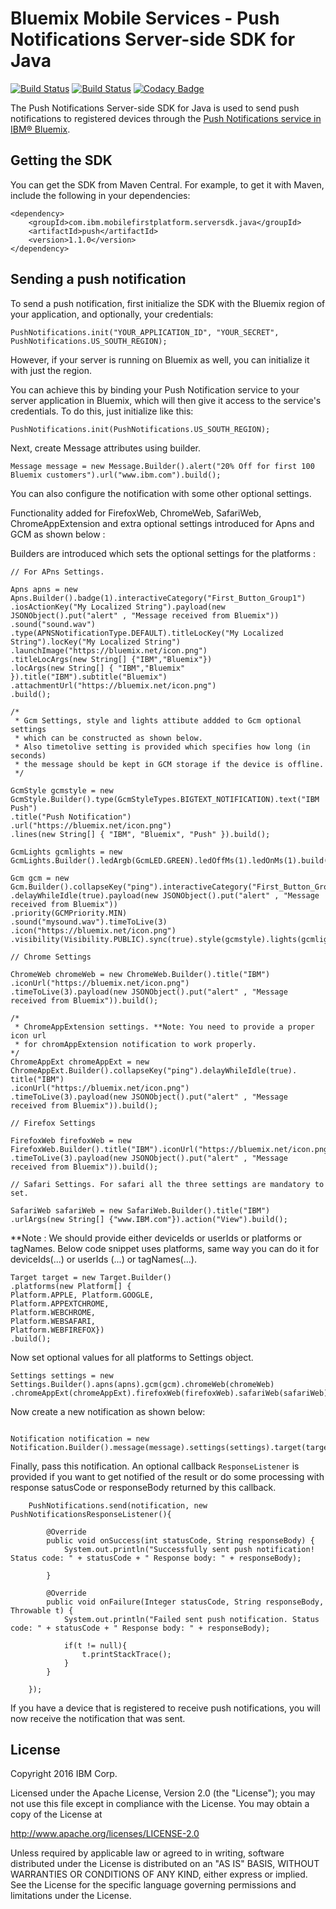 # Bluemix Mobile Services - Push Notifications Server-side SDK for Java
[![Build Status](https://travis-ci.org/ibm-bluemix-mobile-services/bms-pushnotifications-serversdk-java.svg?branch=master)](https://travis-ci.org/ibm-bluemix-mobile-services/bms-pushnotifications-serversdk-java)
[![Build Status](https://travis-ci.org/ibm-bluemix-mobile-services/bms-pushnotifications-serversdk-java.svg?branch=development)](https://travis-ci.org/ibm-bluemix-mobile-services/bms-pushnotifications-serversdk-java)
[![Codacy Badge](https://api.codacy.com/project/badge/Grade/fe43788a157c4c4b971a8918d29c4469)](https://www.codacy.com/app/ibm-bluemix-mobile-services/bms-pushnotifications-serversdk-java?utm_source=github.com&amp;utm_medium=referral&amp;utm_content=ibm-bluemix-mobile-services/bms-pushnotifications-serversdk-java&amp;utm_campaign=Badge_Grade)

The Push Notifications Server-side SDK for Java is used to send push notifications to registered devices through the [Push Notifications service in IBM® Bluemix](https://console.ng.bluemix.net/docs/services/mobilepush/index.html).

## Getting the SDK

You can get the SDK from Maven Central. For example, to get it with Maven, include the following in your dependencies:

```
<dependency>
	<groupId>com.ibm.mobilefirstplatform.serversdk.java</groupId>
	<artifactId>push</artifactId>
	<version>1.1.0</version>
</dependency>
```

## Sending a push notification

To send a push notification, first initialize the SDK with the Bluemix region of your application, and optionally, your credentials:

```
PushNotifications.init("YOUR_APPLICATION_ID", "YOUR_SECRET", PushNotifications.US_SOUTH_REGION); 
```

However, if your server is running on Bluemix as well, you can initialize it with just the region. 

You can achieve this by binding your Push Notification service to your server application in Bluemix, which will then give it access to the service's credentials. To do this, just initialize like this:

```
PushNotifications.init(PushNotifications.US_SOUTH_REGION);
```

Next, create Message attributes using builder.

```
Message message = new Message.Builder().alert("20% Off for first 100 Bluemix customers").url("www.ibm.com").build();

```
You can also configure the notification with some other optional settings.

Functionality added for FirefoxWeb, ChromeWeb, SafariWeb, ChromeAppExtension and extra optional settings introduced for Apns and GCM as shown below :

Builders are introduced which sets the optional settings for the platforms : 
```
// For APns Settings.
	
Apns apns = new Apns.Builder().badge(1).interactiveCategory("First_Button_Group1")
.iosActionKey("My Localized String").payload(new JSONObject().put("alert" , "Message received from Bluemix"))
.sound("sound.wav")
.type(APNSNotificationType.DEFAULT).titleLocKey("My Localized String").locKey("My Localized String")
.launchImage("https://bluemix.net/icon.png")
.titleLocArgs(new String[] {"IBM","Bluemix"})
.locArgs(new String[] { "IBM","Bluemix" }).title("IBM").subtitle("Bluemix")
.attachmentUrl("https://bluemix.net/icon.png")
.build();

/*
 * Gcm Settings, style and lights attibute addded to Gcm optional settings
 * which can be constructed as shown below.
 * Also timetolive setting is provided which specifies how long (in seconds)
 * the message should be kept in GCM storage if the device is offline.
 */

GcmStyle gcmstyle = new GcmStyle.Builder().type(GcmStyleTypes.BIGTEXT_NOTIFICATION).text("IBM Push")
.title("Push Notification")
.url("https://bluemix.net/icon.png")
.lines(new String[] { "IBM", "Bluemix", "Push" }).build();

GcmLights gcmlights = new GcmLights.Builder().ledArgb(GcmLED.GREEN).ledOffMs(1).ledOnMs(1).build();

Gcm gcm = new Gcm.Builder().collapseKey("ping").interactiveCategory("First_Button_Group1")
.delayWhileIdle(true).payload(new JSONObject().put("alert" , "Message received from Bluemix"))
.priority(GCMPriority.MIN)
.sound("mysound.wav").timeToLive(3)
.icon("https://bluemix.net/icon.png")
.visibility(Visibility.PUBLIC).sync(true).style(gcmstyle).lights(gcmlights).build();

// Chrome Settings	
	
ChromeWeb chromeWeb = new ChromeWeb.Builder().title("IBM")
.iconUrl("https://bluemix.net/icon.png")
.timeToLive(3).payload(new JSONObject().put("alert" , "Message received from Bluemix")).build();

/*
 * ChromeAppExtension settings. **Note: You need to provide a proper icon url 
 * for chromAppExtension notification to work properly.		
*/
ChromeAppExt chromeAppExt = new ChromeAppExt.Builder().collapseKey("ping").delayWhileIdle(true).
title("IBM")
.iconUrl("https://bluemix.net/icon.png")
.timeToLive(3).payload(new JSONObject().put("alert" , "Message received from Bluemix")).build();

// Firefox Settings		

FirefoxWeb firefoxWeb = new FirefoxWeb.Builder().title("IBM").iconUrl("https://bluemix.net/icon.png")
.timeToLive(3).payload(new JSONObject().put("alert" , "Message received from Bluemix")).build();

// Safari Settings. For safari all the three settings are mandatory to set.	
	
SafariWeb safariWeb = new SafariWeb.Builder().title("IBM")
.urlArgs(new String[] {"www.IBM.com"}).action("View").build();
```
**Note : We should provide either deviceIds or userIds or platforms or tagNames.
Below code snippet uses platforms, same way you can do it for deviceIds(...) or userIds (...) or tagNames(...).
```
Target target = new Target.Builder()
.platforms(new Platform[] {
Platform.APPLE, Platform.GOOGLE,
Platform.APPEXTCHROME,
Platform.WEBCHROME,
Platform.WEBSAFARI, 
Platform.WEBFIREFOX})
.build();

```		
Now set optional values for all platforms to Settings object.
```
Settings settings = new Settings.Builder().apns(apns).gcm(gcm).chromeWeb(chromeWeb)
.chromeAppExt(chromeAppExt).firefoxWeb(firefoxWeb).safariWeb(safariWeb).build();
```		

Now create a new notification as shown below:

```

Notification notification = new Notification.Builder().message(message).settings(settings).target(target).build(); 

```

Finally, pass this notification.
An optional callback `ResponseListener` is provided if you want to get notified of the result or do 
some processing with response satusCode or responseBody returned by this callback.

```
	PushNotifications.send(notification, new PushNotificationsResponseListener(){

		@Override
		public void onSuccess(int statusCode, String responseBody) {
			System.out.println("Successfully sent push notification! Status code: " + statusCode + " Response body: " + responseBody);
			
		}

		@Override
		public void onFailure(Integer statusCode, String responseBody, Throwable t) {
			System.out.println("Failed sent push notification. Status code: " + statusCode + " Response body: " + responseBody);
				
			if(t != null){
				t.printStackTrace();
			}
		}
			
	});
```

If you have a device that is registered to receive push notifications, you will now receive the notification that was sent.

## License

Copyright 2016 IBM Corp.

Licensed under the Apache License, Version 2.0 (the "License"); you may not use this file except in compliance with the License. You may obtain a copy of the License at

http://www.apache.org/licenses/LICENSE-2.0

Unless required by applicable law or agreed to in writing, software distributed under the License is distributed on an "AS IS" BASIS, WITHOUT WARRANTIES OR CONDITIONS OF ANY KIND, either express or implied. See the License for the specific language governing permissions and limitations under the License.
